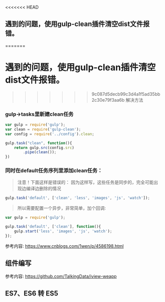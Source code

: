 <<<<<<< HEAD
## 遇到的问题，使用gulp-clean插件清空dist文件报错。
=======
# 遇到的问题，使用gulp-clean插件清空dist文件报错。
>>>>>>> 9c087d5decb99c3d4a1f5ad35bb2c30e79f3aa6b
> 解决方法
### gulp->tasks里新建clean任务

```javascript
var gulp = require('gulp');
var clean = require('gulp-clean');
var config = require('../config').clean;

gulp.task("clean", function(){
    return gulp.src(config.src)
        .pipe(clean());
})
```

### 同时在default任务序列里添加clean任务：
>注意！下面这样是错误的：
>因为这样写，这些任务是同步的，完全可能出现边编译边删除的情况

```javascript
gulp.task('default', ['clean', 'less', 'images', 'js', 'watch']);
```

> 所以需要配置一个异步，非常简单，加个回调: 
```javascript
var gulp = require('gulp');

gulp.task('default', ['clean'], function(){
    gulp.start('less', 'images', 'js', 'watch');
});
```

参考内容:
  https://www.cnblogs.com/1wen/p/4586198.html

## 组件编写
参考内容:
    https://github.com/TalkingData/iview-weapp

## ES7、ES6 转 ES5
